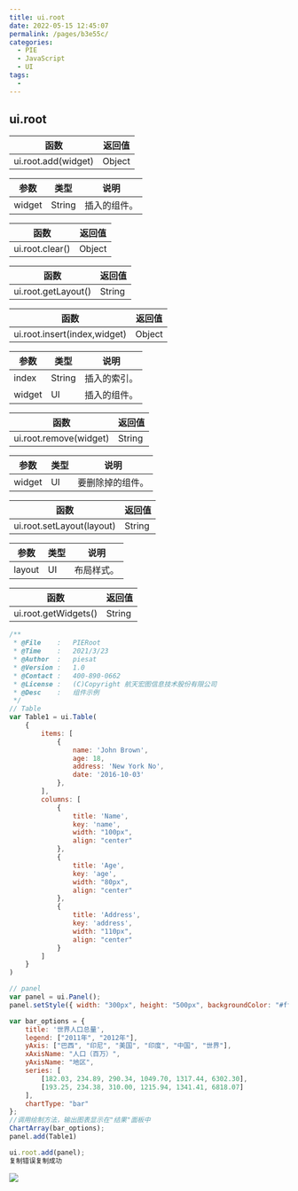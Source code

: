```yaml
---
title: ui.root
date: 2022-05-15 12:45:07
permalink: /pages/b3e55c/
categories:
  - PIE
  - JavaScript
  - UI
tags:
  - 
---
```

## ui.root

| 函数                | 返回值 |
| ------------------- | ------ |
| ui.root.add(widget) | Object |

| 参数   | 类型   | 说明         |
| ------ | ------ | ------------ |
| widget | String | 插入的组件。 |

| 函数            | 返回值 |
| --------------- | ------ |
| ui.root.clear() | Object |

| 函数                | 返回值 |
| ------------------- | ------ |
| ui.root.getLayout() | String |

| 函数                         | 返回值 |
| ---------------------------- | ------ |
| ui.root.insert(index,widget) | Object |

| 参数   | 类型   | 说明         |
| ------ | ------ | ------------ |
| index  | String | 插入的索引。 |
| widget | UI     | 插入的组件。 |

| 函数                   | 返回值 |
| ---------------------- | ------ |
| ui.root.remove(widget) | String |

| 参数   | 类型 | 说明             |
| ------ | ---- | ---------------- |
| widget | UI   | 要删除掉的组件。 |

| 函数                      | 返回值 |
| ------------------------- | ------ |
| ui.root.setLayout(layout) | String |

| 参数   | 类型 | 说明       |
| ------ | ---- | ---------- |
| layout | UI   | 布局样式。 |

| 函数                 | 返回值 |
| -------------------- | ------ |
| ui.root.getWidgets() | String |

```javascript
/**
 * @File    :   PIERoot
 * @Time    :   2021/3/23
 * @Author  :   piesat
 * @Version :   1.0
 * @Contact :   400-890-0662
 * @License :   (C)Copyright 航天宏图信息技术股份有限公司
 * @Desc    :   组件示例
 */
// Table
var Table1 = ui.Table(
    {
        items: [
            {
                name: 'John Brown',
                age: 18,
                address: 'New York No',
                date: '2016-10-03'
            },
        ],
        columns: [
            {
                title: 'Name',
                key: 'name',
                width: "100px",
                align: "center"
            },
            {
                title: 'Age',
                key: 'age',
                width: "80px",
                align: "center"
            },
            {
                title: 'Address',
                key: 'address',
                width: "110px",
                align: "center"
            }
        ]
    }
)

// panel
var panel = ui.Panel();
panel.setStyle({ width: "300px", height: "500px", backgroundColor: "#fff" });

var bar_options = {
    title: '世界人口总量',
    legend: ["2011年", "2012年"],
    yAxis: ["巴西", "印尼", "美国", "印度", "中国", "世界"],
    xAxisName: "人口（百万）",
    yAxisName: "地区",
    series: [
        [182.03, 234.89, 290.34, 1049.70, 1317.44, 6302.30],
        [193.25, 234.38, 310.00, 1215.94, 1341.41, 6818.07]
    ],
    chartType: "bar"
};
//调用绘制方法，输出图表显示在"结果"面板中
ChartArray(bar_options);
panel.add(Table1)

ui.root.add(panel);
复制错误复制成功
```

![](http://pics.landcover100.com/pics/20222215/6280857f349eb.png)